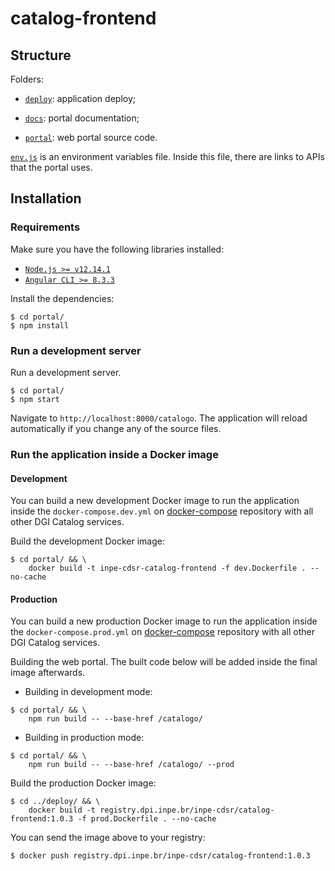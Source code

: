 # catalog-frontend


## Structure

Folders:

- [`deploy`](./deploy): application deploy;

- [`docs`](./docs): portal documentation;

- [`portal`](./portal): web portal source code.

[`env.js`](./portal/src/assets/env.js) is an environment variables file. Inside this file, there are links to APIs that the portal uses.


## Installation

### Requirements

Make sure you have the following libraries installed:

- [`Node.js >= v12.14.1`](https://nodejs.org/en/)
- [`Angular CLI >= 8.3.3`](https://angular.io/)

Install the dependencies:

```
$ cd portal/
$ npm install
```

### Run a development server

Run a development server.

```
$ cd portal/
$ npm start
```

Navigate to `http://localhost:8000/catalogo`. The application will reload automatically if you change any of the source files.


### Run the application inside a Docker image

#### Development

You can build a new development Docker image to run the application inside the `docker-compose.dev.yml` on [docker-compose](https://github.com/dgi-catalog/docker-compose) repository with all other DGI Catalog services.

Build the development Docker image:

```
$ cd portal/ && \
    docker build -t inpe-cdsr-catalog-frontend -f dev.Dockerfile . --no-cache
```

#### Production

You can build a new production Docker image to run the application inside the `docker-compose.prod.yml` on [docker-compose](https://github.com/dgi-catalog/docker-compose) repository with all other DGI Catalog services.

Building the web portal. The built code below will be added inside the final image afterwards.

- Building in development mode:

```
$ cd portal/ && \
    npm run build -- --base-href /catalogo/
```

- Building in production mode:

```
$ cd portal/ && \
    npm run build -- --base-href /catalogo/ --prod
```

Build the production Docker image:

```
$ cd ../deploy/ && \
    docker build -t registry.dpi.inpe.br/inpe-cdsr/catalog-frontend:1.0.3 -f prod.Dockerfile . --no-cache
```

You can send the image above to your registry:

```
$ docker push registry.dpi.inpe.br/inpe-cdsr/catalog-frontend:1.0.3
```
